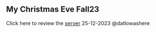 ## My Christmas Eve Fall23
Click here to review the [server](https://mychristmas-eve.onrender.com/)
25-12-2023
@datlowashere
